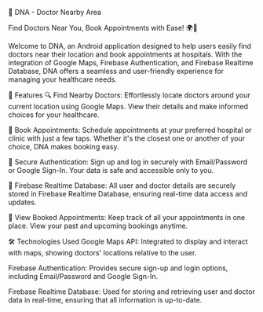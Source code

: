 🧬 DNA - Doctor Nearby Area

Find Doctors Near You, Book Appointments with Ease! 🌍🏥

Welcome to DNA, an Android application designed to help users easily find doctors near their location and book appointments at hospitals. With the integration of Google Maps, Firebase Authentication, and Firebase Realtime Database, DNA offers a seamless and user-friendly experience for managing your healthcare needs.

🌟 Features
🔍 Find Nearby Doctors:
Effortlessly locate doctors around your current location using Google Maps. View their details and make informed choices for your healthcare.

📅 Book Appointments:
Schedule appointments at your preferred hospital or clinic with just a few taps. Whether it's the closest one or another of your choice, DNA makes booking easy.

🔐 Secure Authentication:
Sign up and log in securely with Email/Password or Google Sign-In. Your data is safe and accessible only to you.

💾 Firebase Realtime Database:
All user and doctor details are securely stored in Firebase Realtime Database, ensuring real-time data access and updates.

📖 View Booked Appointments:
Keep track of all your appointments in one place. View your past and upcoming bookings anytime.

🛠️ Technologies Used
Google Maps API:
Integrated to display and interact with maps, showing doctors' locations relative to the user.

Firebase Authentication:
Provides secure sign-up and login options, including Email/Password and Google Sign-In.

Firebase Realtime Database:
Used for storing and retrieving user and doctor data in real-time, ensuring that all information is up-to-date.
